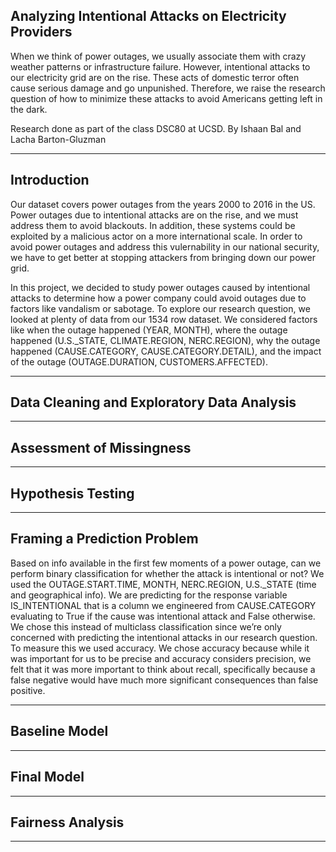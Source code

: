 ## Analyzing Intentional Attacks on Electricity Providers

When we think of power outages, we usually associate them with crazy weather patterns or infrastructure failure. However, intentional attacks to our electricity grid are on the rise. These acts of domestic terror often cause serious damage and go unpunished. Therefore, we raise the research question of how to minimize these attacks to avoid Americans getting left in the dark.

Research done as part of the class DSC80 at UCSD. By Ishaan Bal and Lacha Barton-Gluzman

---

## Introduction

Our dataset covers power outages from the years 2000 to 2016 in the US. Power outages due to intentional attacks are on the rise, and we must address them to avoid blackouts. In addition, these systems could be exploited by a malicious actor on a more international scale. In order to avoid power outages and address this vulernability in our national security, we have to get better at stopping attackers from bringing down our power grid. 

In this project, we decided to study power outages caused by intentional attacks to determine how a power company could avoid outages due to factors like vandalism or sabotage.
To explore our research question, we looked at plenty of data from our 1534 row dataset. We considered factors like when the outage happened (YEAR, MONTH), where the outage happened (U.S._STATE, CLIMATE.REGION, NERC.REGION), why the outage happened (CAUSE.CATEGORY, CAUSE.CATEGORY.DETAIL), and the impact of the outage (OUTAGE.DURATION, CUSTOMERS.AFFECTED).

---

## Data Cleaning and Exploratory Data Analysis



---

## Assessment of Missingness

---

## Hypothesis Testing

---

## Framing a Prediction Problem


Based on info available in the first few moments of a power outage, can we perform binary classification for whether the attack is intentional or not? We used the OUTAGE.START.TIME, MONTH, NERC.REGION, U.S._STATE (time and geographical info). We are predicting for the response variable IS_INTENTIONAL that is a column we engineered from CAUSE.CATEGORY evaluating to True if the cause was intentional attack and False otherwise. We chose this instead of multiclass classification since we’re only concerned with predicting the intentional attacks in our research question. To measure this we used accuracy. We chose accuracy because while it was important for us to be precise and accuracy considers precision, we felt that it was more important to think about recall, specifically because a false negative would have much more significant consequences than false positive. 


---

## Baseline Model

---

## Final Model

---

## Fairness Analysis

---
